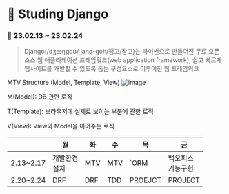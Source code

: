 # 📃 Studing Django
### 📅 23.02.13 ~ 23.02.24

> Django(/dʒæŋɡoʊ/ jang-goh/쟁고/장고)는 파이썬으로 만들어진 무료 오픈소스 웹 애플리케이션 프레임워크(web application framework), 
> 쉽고 빠르게 웹사이트를 개발할 수 있도록 돕는 구성요소로 이루어진 웹 프레임워크

MTV Structure (Model, Template, View) 
![image](https://user-images.githubusercontent.com/116260619/218413688-97310461-f554-4cab-a6eb-141722289839.png)

M(Model): DB 관련 로직

T(Template): 브라우저에 실제로 보이는 부분에 관한 로직

V(View): View와 Model을 이어주는 로직
 
|     | 월   | 화   | 수   | 목   | 금   |
| ------- | ------- | ------- | ------- | ------- | ------- |
| 2.13~2.17 | 개발환경<br/>설치 | MTV | MTV | `ORM | 백오피스<br/>기능구현 |
| 2.20~2.24 | DRF | DRF | TDD | PROEJCT | PROJECT |
